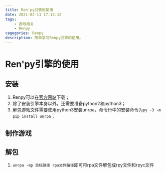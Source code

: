 ```yaml
---
title: Ren'py引擎的使用
date: 2021-02-11 17:12:12
tags:
	- 游戏相关
	- Renpy
cagegories: Renpy
description: 简单学习Renpy引擎的使用。
---
```


# Ren'py引擎的使用

## 安装

1. Renpy可以在[官方网站](https://www.renpy.org/)下载；
2. 除了安装引擎本身以外，还需要准备python2和python3；
3. 解包游戏文件需要使用python3安装unrpa，命令行中的安装命令为`py -3 -m pip install unrpa`；

## 制作游戏



## 解包

1. `unrpa -mp 目标路径 rpa文件路径`即可将rpa文件解包成rpy文件和rpyc文件
